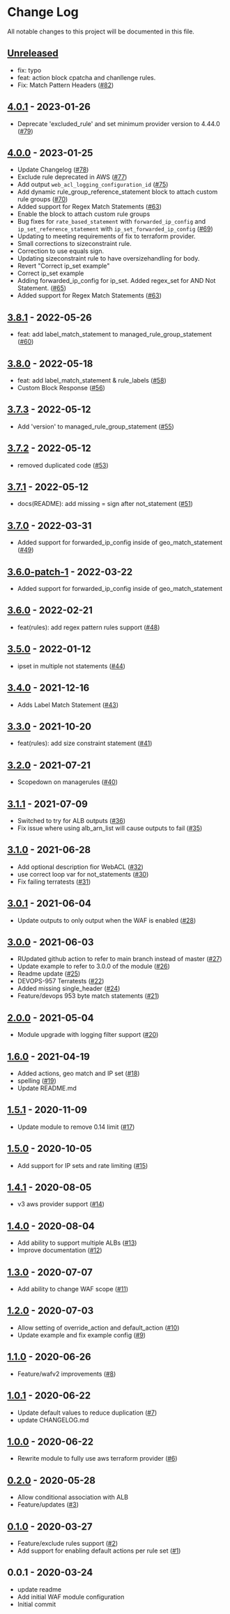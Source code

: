 # Change Log

All notable changes to this project will be documented in this file.

<a name="unreleased"></a>
## [Unreleased]

- fix: typo
- feat: action block cpatcha and chanllenge rules.
- Fix: Match Pattern Headers ([#82](https://github.com/umotif-public/terraform-aws-waf-webaclv2/issues/82))


<a name="4.0.1"></a>
## [4.0.1] - 2023-01-26

- Deprecate 'excluded_rule' and set minimum provider version to 4.44.0 ([#79](https://github.com/umotif-public/terraform-aws-waf-webaclv2/issues/79))


<a name="4.0.0"></a>
## [4.0.0] - 2023-01-25

- Update Changelog ([#78](https://github.com/umotif-public/terraform-aws-waf-webaclv2/issues/78))
- Exclude rule deprecated in AWS ([#77](https://github.com/umotif-public/terraform-aws-waf-webaclv2/issues/77))
- Add output `web_acl_logging_configuration_id` ([#75](https://github.com/umotif-public/terraform-aws-waf-webaclv2/issues/75))
- Add dynamic rule_group_reference_statement block to attach custom rule groups ([#70](https://github.com/umotif-public/terraform-aws-waf-webaclv2/issues/70))
- Added support for Regex Match Statements ([#63](https://github.com/umotif-public/terraform-aws-waf-webaclv2/issues/63))
- Enable the block to attach custom rule groups
- Bug fixes for `rate_based_statement`  with `forwarded_ip_config` and `ip_set_reference_statement` with `ip_set_forwarded_ip_config` ([#69](https://github.com/umotif-public/terraform-aws-waf-webaclv2/issues/69))
- Updating to meeting requirements of fix to terraform provider.
- Small corrections to sizeconstraint rule.
- Correction to use equals sign.
- Updating sizeconstraint rule to have oversizehandling for body.
- Revert "Correct ip_set example"
- Correct ip_set example
- Adding forwarded_ip_config for ip_set. Added regex_set for AND Not Statement. ([#65](https://github.com/umotif-public/terraform-aws-waf-webaclv2/issues/65))
- Added support for Regex Match Statements ([#63](https://github.com/umotif-public/terraform-aws-waf-webaclv2/issues/63))


<a name="3.8.1"></a>
## [3.8.1] - 2022-05-26

- feat: add label_match_statement to managed_rule_group_statement ([#60](https://github.com/umotif-public/terraform-aws-waf-webaclv2/issues/60))


<a name="3.8.0"></a>
## [3.8.0] - 2022-05-18

- feat: add label_match_statement & rule_labels ([#58](https://github.com/umotif-public/terraform-aws-waf-webaclv2/issues/58))
- Custom Block Response ([#56](https://github.com/umotif-public/terraform-aws-waf-webaclv2/issues/56))


<a name="3.7.3"></a>
## [3.7.3] - 2022-05-12

- Add 'version' to managed_rule_group_statement ([#55](https://github.com/umotif-public/terraform-aws-waf-webaclv2/issues/55))


<a name="3.7.2"></a>
## [3.7.2] - 2022-05-12

- removed duplicated code ([#53](https://github.com/umotif-public/terraform-aws-waf-webaclv2/issues/53))


<a name="3.7.1"></a>
## [3.7.1] - 2022-05-12

- docs(README): add missing = sign after not_statement ([#51](https://github.com/umotif-public/terraform-aws-waf-webaclv2/issues/51))


<a name="3.7.0"></a>
## [3.7.0] - 2022-03-31

- Added support for forwarded_ip_config inside of geo_match_statement ([#49](https://github.com/umotif-public/terraform-aws-waf-webaclv2/issues/49))


<a name="3.6.0-patch-1"></a>
## [3.6.0-patch-1] - 2022-03-22

- Added support for forwarded_ip_config inside of geo_match_statement


<a name="3.6.0"></a>
## [3.6.0] - 2022-02-21

- feat(rules): add regex pattern rules support ([#48](https://github.com/umotif-public/terraform-aws-waf-webaclv2/issues/48))


<a name="3.5.0"></a>
## [3.5.0] - 2022-01-12

- ipset in multiple not statements ([#44](https://github.com/umotif-public/terraform-aws-waf-webaclv2/issues/44))


<a name="3.4.0"></a>
## [3.4.0] - 2021-12-16

- Adds Label Match Statement ([#43](https://github.com/umotif-public/terraform-aws-waf-webaclv2/issues/43))


<a name="3.3.0"></a>
## [3.3.0] - 2021-10-20

- feat(rules): add size constraint statement ([#41](https://github.com/umotif-public/terraform-aws-waf-webaclv2/issues/41))


<a name="3.2.0"></a>
## [3.2.0] - 2021-07-21

- Scopedown on managerules ([#40](https://github.com/umotif-public/terraform-aws-waf-webaclv2/issues/40))


<a name="3.1.1"></a>
## [3.1.1] - 2021-07-09

- Switched to try for ALB outputs ([#36](https://github.com/umotif-public/terraform-aws-waf-webaclv2/issues/36))
- Fix issue where using alb_arn_list will cause outputs to fail ([#35](https://github.com/umotif-public/terraform-aws-waf-webaclv2/issues/35))


<a name="3.1.0"></a>
## [3.1.0] - 2021-06-28

- Add optional description fior WebACL ([#32](https://github.com/umotif-public/terraform-aws-waf-webaclv2/issues/32))
- use correct loop var for not_statements ([#30](https://github.com/umotif-public/terraform-aws-waf-webaclv2/issues/30))
- Fix failing terratests ([#31](https://github.com/umotif-public/terraform-aws-waf-webaclv2/issues/31))


<a name="3.0.1"></a>
## [3.0.1] - 2021-06-04

- Update outputs to only output when the WAF is enabled ([#28](https://github.com/umotif-public/terraform-aws-waf-webaclv2/issues/28))


<a name="3.0.0"></a>
## [3.0.0] - 2021-06-03

- RUpdated github action to refer to main branch instead of master ([#27](https://github.com/umotif-public/terraform-aws-waf-webaclv2/issues/27))
- Update example to refer to 3.0.0 of the module ([#26](https://github.com/umotif-public/terraform-aws-waf-webaclv2/issues/26))
- Readme update ([#25](https://github.com/umotif-public/terraform-aws-waf-webaclv2/issues/25))
- DEVOPS-957 Terratests ([#22](https://github.com/umotif-public/terraform-aws-waf-webaclv2/issues/22))
- Added missing single_header ([#24](https://github.com/umotif-public/terraform-aws-waf-webaclv2/issues/24))
- Feature/devops 953 byte match statements ([#21](https://github.com/umotif-public/terraform-aws-waf-webaclv2/issues/21))


<a name="2.0.0"></a>
## [2.0.0] - 2021-05-04

- Module upgrade with logging filter support ([#20](https://github.com/umotif-public/terraform-aws-waf-webaclv2/issues/20))


<a name="1.6.0"></a>
## [1.6.0] - 2021-04-19

- Added actions, geo match and IP set  ([#18](https://github.com/umotif-public/terraform-aws-waf-webaclv2/issues/18))
- spelling ([#19](https://github.com/umotif-public/terraform-aws-waf-webaclv2/issues/19))
- Update README.md


<a name="1.5.1"></a>
## [1.5.1] - 2020-11-09

- Update module to remove 0.14 limit ([#17](https://github.com/umotif-public/terraform-aws-waf-webaclv2/issues/17))


<a name="1.5.0"></a>
## [1.5.0] - 2020-10-05

- Add support for IP sets and rate limiting ([#15](https://github.com/umotif-public/terraform-aws-waf-webaclv2/issues/15))


<a name="1.4.1"></a>
## [1.4.1] - 2020-08-05

- v3 aws provider support ([#14](https://github.com/umotif-public/terraform-aws-waf-webaclv2/issues/14))


<a name="1.4.0"></a>
## [1.4.0] - 2020-08-04

- Add ability to support multiple ALBs ([#13](https://github.com/umotif-public/terraform-aws-waf-webaclv2/issues/13))
- Improve documentation ([#12](https://github.com/umotif-public/terraform-aws-waf-webaclv2/issues/12))


<a name="1.3.0"></a>
## [1.3.0] - 2020-07-07

- Add ability to change WAF scope ([#11](https://github.com/umotif-public/terraform-aws-waf-webaclv2/issues/11))


<a name="1.2.0"></a>
## [1.2.0] - 2020-07-03

- Allow setting of override_action and default_action ([#10](https://github.com/umotif-public/terraform-aws-waf-webaclv2/issues/10))
- Update example and fix example config ([#9](https://github.com/umotif-public/terraform-aws-waf-webaclv2/issues/9))


<a name="1.1.0"></a>
## [1.1.0] - 2020-06-26

- Feature/wafv2 improvements ([#8](https://github.com/umotif-public/terraform-aws-waf-webaclv2/issues/8))


<a name="1.0.1"></a>
## [1.0.1] - 2020-06-22

- Update default values to reduce duplication ([#7](https://github.com/umotif-public/terraform-aws-waf-webaclv2/issues/7))
- update CHANGELOG.md


<a name="1.0.0"></a>
## [1.0.0] - 2020-06-22

- Rewrite module to fully use aws terraform provider ([#6](https://github.com/umotif-public/terraform-aws-waf-webaclv2/issues/6))


<a name="0.2.0"></a>
## [0.2.0] - 2020-05-28

- Allow conditional association with ALB
- Feature/updates ([#3](https://github.com/umotif-public/terraform-aws-waf-webaclv2/issues/3))


<a name="0.1.0"></a>
## [0.1.0] - 2020-03-27

- Feature/exclude rules support ([#2](https://github.com/umotif-public/terraform-aws-waf-webaclv2/issues/2))
- Add support for enabling default actions per rule set ([#1](https://github.com/umotif-public/terraform-aws-waf-webaclv2/issues/1))


<a name="0.0.1"></a>
## 0.0.1 - 2020-03-24

- update readme
- Add initial WAF module configuration
- Initial commit


[Unreleased]: https://github.com/umotif-public/terraform-aws-waf-webaclv2/compare/4.0.1...HEAD
[4.0.1]: https://github.com/umotif-public/terraform-aws-waf-webaclv2/compare/4.0.0...4.0.1
[4.0.0]: https://github.com/umotif-public/terraform-aws-waf-webaclv2/compare/3.8.1...4.0.0
[3.8.1]: https://github.com/umotif-public/terraform-aws-waf-webaclv2/compare/3.8.0...3.8.1
[3.8.0]: https://github.com/umotif-public/terraform-aws-waf-webaclv2/compare/3.7.3...3.8.0
[3.7.3]: https://github.com/umotif-public/terraform-aws-waf-webaclv2/compare/3.7.2...3.7.3
[3.7.2]: https://github.com/umotif-public/terraform-aws-waf-webaclv2/compare/3.7.1...3.7.2
[3.7.1]: https://github.com/umotif-public/terraform-aws-waf-webaclv2/compare/3.7.0...3.7.1
[3.7.0]: https://github.com/umotif-public/terraform-aws-waf-webaclv2/compare/3.6.0-patch-1...3.7.0
[3.6.0-patch-1]: https://github.com/umotif-public/terraform-aws-waf-webaclv2/compare/3.6.0...3.6.0-patch-1
[3.6.0]: https://github.com/umotif-public/terraform-aws-waf-webaclv2/compare/3.5.0...3.6.0
[3.5.0]: https://github.com/umotif-public/terraform-aws-waf-webaclv2/compare/3.4.0...3.5.0
[3.4.0]: https://github.com/umotif-public/terraform-aws-waf-webaclv2/compare/3.3.0...3.4.0
[3.3.0]: https://github.com/umotif-public/terraform-aws-waf-webaclv2/compare/3.2.0...3.3.0
[3.2.0]: https://github.com/umotif-public/terraform-aws-waf-webaclv2/compare/3.1.1...3.2.0
[3.1.1]: https://github.com/umotif-public/terraform-aws-waf-webaclv2/compare/3.1.0...3.1.1
[3.1.0]: https://github.com/umotif-public/terraform-aws-waf-webaclv2/compare/3.0.1...3.1.0
[3.0.1]: https://github.com/umotif-public/terraform-aws-waf-webaclv2/compare/3.0.0...3.0.1
[3.0.0]: https://github.com/umotif-public/terraform-aws-waf-webaclv2/compare/2.0.0...3.0.0
[2.0.0]: https://github.com/umotif-public/terraform-aws-waf-webaclv2/compare/1.6.0...2.0.0
[1.6.0]: https://github.com/umotif-public/terraform-aws-waf-webaclv2/compare/1.5.1...1.6.0
[1.5.1]: https://github.com/umotif-public/terraform-aws-waf-webaclv2/compare/1.5.0...1.5.1
[1.5.0]: https://github.com/umotif-public/terraform-aws-waf-webaclv2/compare/1.4.1...1.5.0
[1.4.1]: https://github.com/umotif-public/terraform-aws-waf-webaclv2/compare/1.4.0...1.4.1
[1.4.0]: https://github.com/umotif-public/terraform-aws-waf-webaclv2/compare/1.3.0...1.4.0
[1.3.0]: https://github.com/umotif-public/terraform-aws-waf-webaclv2/compare/1.2.0...1.3.0
[1.2.0]: https://github.com/umotif-public/terraform-aws-waf-webaclv2/compare/1.1.0...1.2.0
[1.1.0]: https://github.com/umotif-public/terraform-aws-waf-webaclv2/compare/1.0.1...1.1.0
[1.0.1]: https://github.com/umotif-public/terraform-aws-waf-webaclv2/compare/1.0.0...1.0.1
[1.0.0]: https://github.com/umotif-public/terraform-aws-waf-webaclv2/compare/0.2.0...1.0.0
[0.2.0]: https://github.com/umotif-public/terraform-aws-waf-webaclv2/compare/0.1.0...0.2.0
[0.1.0]: https://github.com/umotif-public/terraform-aws-waf-webaclv2/compare/0.0.1...0.1.0
